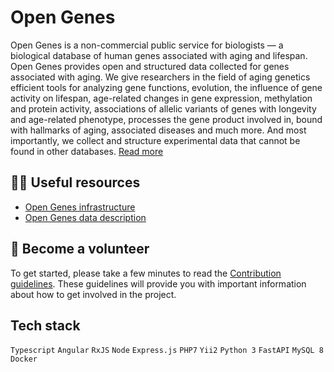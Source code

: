 # Open Genes

Open Genes is a non-commercial public service for biologists — a biological database of human genes associated with aging and lifespan. 
Open Genes provides open and structured data collected for genes associated with aging. We give researchers in the field of aging genetics 
efficient tools for analyzing gene functions, evolution, the influence of gene activity on lifespan, age-related changes in gene expression, 
methylation and protein activity, associations of allelic variants of genes with longevity and age-related phenotype, processes the gene product 
involved in, bound with hallmarks of aging, associated diseases and much more. And most importantly, we collect and structure experimental data 
that cannot be found in other databases. [Read more](https://open-genes.com/about/articles/what-is-open-genes)


## 👩‍💻 Useful resources
- [Open Genes infrastructure](https://github.com/open-genes/.github/wiki)
- [Open Genes data description](https://open-genes.com/about/articles/open-genes-data-description)

## 🌈 Become a volunteer
To get started, please take a few minutes to read the [Contribution guidelines](https://github.com/open-genes/.github/wiki/Contribution-guide). These guidelines will provide you with important information about how to get involved in the project.


## Tech stack

`Typescript` `Angular` `RxJS` `Node` `Express.js` `PHP7` `Yii2` `Python 3` `FastAPI` `MySQL 8` `Docker`
